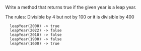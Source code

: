 Write a method that returns true if the given year is a leap year.

The rules:
      Divisible by 4 but not by 100 or it is divisible by 400

      leapYear(2000) -> true
      leapYear(2022) -> false
      leapYear(2010) -> false
      leapYear(1900) -> false
      leapYear(1600) -> true
